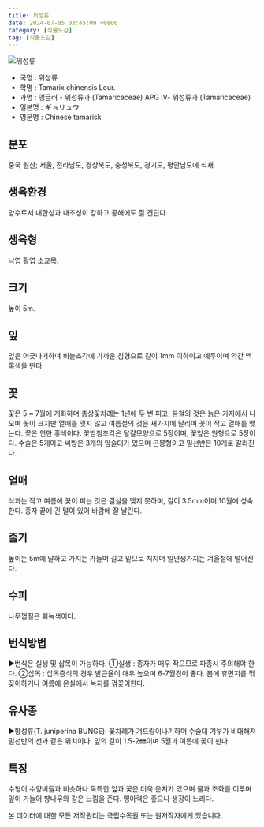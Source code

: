 ```yaml
---
title: 위성류
date: 2024-07-05 03:45:09 +0800
category: [식물도감]
tag: [식물도감]
---
```




![위성류](/fileUpload/plants/basic/Tamaricaceae/Tamarix/11788/1_th2.JPG)
- 국명 : 위성류
- 학명 : Tamarix chinensis Lour.
- 과명 : 앵글러 - 위성류과 (Tamaricaceae) APG Ⅳ- 위성류과 (Tamaricaceae)
- 일본명 : ギョリュウ
- 영문명 : Chinese tamarisk


## 분포
중국 원산; 서울, 전라남도, 경상북도, 충청북도, 경기도, 평안남도에 식재.
## 생육환경
양수로서 내한성과 내조성이 강하고 공해에도 잘 견딘다.
## 생육형
낙엽 활엽 소교목. 
## 크기
높이 5m.
## 잎
잎은 어긋나기하며 비늘조각에 가까운 침형으로 길이 1mm 이하이고 예두이며 약간 백록색을 띤다.
## 꽃
꽃은 5 ~ 7월에 개화하며 총상꽃차례는 1년에 두 번 피고, 봄철의 것은 늙은 가지에서 나오며 꽃이 크지만 열매를 맺지 않고 여름철의 것은 새가지에 달리며 꽃이 작고 열매를 맺는다. 꽃은 연한 홍색이다. 꽃받침조각은 달걀모양으로 5장이며, 꽃잎은 원형으로 5장이다. 수술은 5개이고 씨방은 3개의 암술대가 있으며 곤봉형이고 밀선반은 10개로 갈라진다. 
## 열매
삭과는 작고 여름에 꽃이 피는 것은 결실을 맺지 못하며, 길이 3.5mm이며 10월에 성숙한다. 종자 끝에 긴 털이 있어 바람에 잘 날린다.
## 줄기
높이는 5m에 달하고 가지는 가늘며 길고 밑으로 처지며 일년생가지는 겨울철에 떨어진다.
## 수피
나무껍질은 회녹색이다.
## 번식방법
▶번식은 실생 및 삽목이 가능하다. ①실생 : 종자가 매우 작으므로 파종시 주의해야 한다.②삽목 : 삽목증식의 경우 발근율이 매우 높으며 6-7월경이 좋다. 봄에 휴면지를 꺾꽂이하거나 여름에 온실에서 녹지를 꺾꽂이한다.
## 유사종
▶향성류(T. juniperina BUNGE): 꽃차례가 겨드랑이나기하며 수술대 기부가 비대해져 밀선반의 선과 같은 위치이다. 잎의 길이 1.5-2㎜이며 5월과 여름에 꽃이 핀다.
## 특징
수형이 수양버들과 비슷하나 독특한 잎과 꽃은 더욱 운치가 있으며 물과 조화를 이루며 잎이 가늘어 향나무와 같은 느낌을 준다. 맹아력은 좋으나 생장이 느리다.






본 데이터에 대한 모든 저작권리는 국립수목원 또는 원저작자에게 있습니다.
